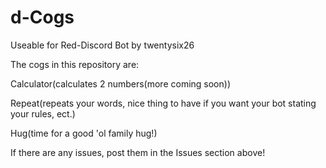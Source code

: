 # d-Cogs
Useable for Red-Discord Bot by twentysix26

The cogs in this repository are:

Calculator(calculates 2 numbers(more coming soon))

Repeat(repeats your words, nice thing to have if you want your bot stating your rules, ect.)

Hug(time for a good 'ol family hug!)


If there are any issues, post them in the Issues section above!
